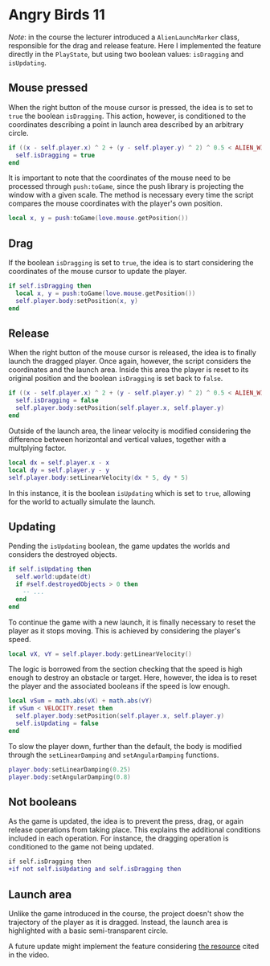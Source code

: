 # Angry Birds 11

_Note_: in the course the lecturer introduced a `AlienLaunchMarker` class, responsible for the drag and release feature. Here I implemented the feature directly in the `PlayState`, but using two boolean values: `isDragging` and `isUpdating`.

## Mouse pressed

When the right button of the mouse cursor is pressed, the idea is to set to `true` the boolean `isDragging`. This action, however, is conditioned to the coordinates describing a point in launch area described by an arbitrary circle.

```lua
if ((x - self.player.x) ^ 2 + (y - self.player.y) ^ 2) ^ 0.5 < ALIEN_WIDTH then
  self.isDragging = true
end
```

It is important to note that the coordinates of the mouse need to be processed through `push:toGame`, since the push library is projecting the window with a given scale. The method is necessary every time the script compares the mouse coordinates with the player's own position.

```lua
local x, y = push:toGame(love.mouse.getPosition())
```

## Drag

If the boolean `isDragging` is set to `true`, the idea is to start considering the coordinates of the mouse cursor to update the player.

```lua
if self.isDragging then
  local x, y = push:toGame(love.mouse.getPosition())
  self.player.body:setPosition(x, y)
end
```

## Release

When the right button of the mouse cursor is released, the idea is to finally launch the dragged player. Once again, however, the script considers the coordinates and the launch area. Inside this area the player is reset to its original position and the boolean `isDragging` is set back to `false`.

```lua
if ((x - self.player.x) ^ 2 + (y - self.player.y) ^ 2) ^ 0.5 < ALIEN_WIDTH then
  self.isDragging = false
  self.player.body:setPosition(self.player.x, self.player.y)
end
```

Outside of the launch area, the linear velocity is modified considering the difference between horizontal and vertical values, together with a multplying factor.

```lua
local dx = self.player.x - x
local dy = self.player.y - y
self.player.body:setLinearVelocity(dx * 5, dy * 5)
```

In this instance, it is the boolean `isUpdating` which is set to `true`, allowing for the world to actually simulate the launch.

## Updating

Pending the `isUpdating` boolean, the game updates the worlds and considers the destroyed objects.

```lua
if self.isUpdating then
  self.world:update(dt)
  if #self.destroyedObjects > 0 then
    -- ...
  end
end
```

To continue the game with a new launch, it is finally necessary to reset the player as it stops moving. This is achieved by considering the player's speed.

```lua
local vX, vY = self.player.body:getLinearVelocity()
```

The logic is borrowed from the section checking that the speed is high enough to destroy an obstacle or target. Here, however, the idea is to reset the player and the associated booleans if the speed is low enough.

```lua
local vSum = math.abs(vX) + math.abs(vY)
if vSum < VELOCITY.reset then
  self.player.body:setPosition(self.player.x, self.player.y)
  self.isUpdating = false
end
```

To slow the player down, further than the default, the body is modified through the `setLinearDamping` and `setAngularDamping` functions.

```lua
player.body:setLinearDamping(0.25)
player.body:setAngularDamping(0.8)
```

## Not booleans

As the game is updated, the idea is to prevent the press, drag, or again release operations from taking place. This explains the additional conditions included in each operation. For instance, the dragging operation is conditioned to the game not being updated.

```diff
if self.isDragging then
+if not self.isUpdating and self.isDragging then
```

## Launch area

Unlike the game introduced in the course, the project doesn't show the trajectory of the player as it is dragged. Instead, the launch area is highlighted with a basic semi-transparent circle.

A future update might implement the feature considering [the resource](http://www.iforce2d.net/b2dtut/projected-trajectory) cited in the video.
